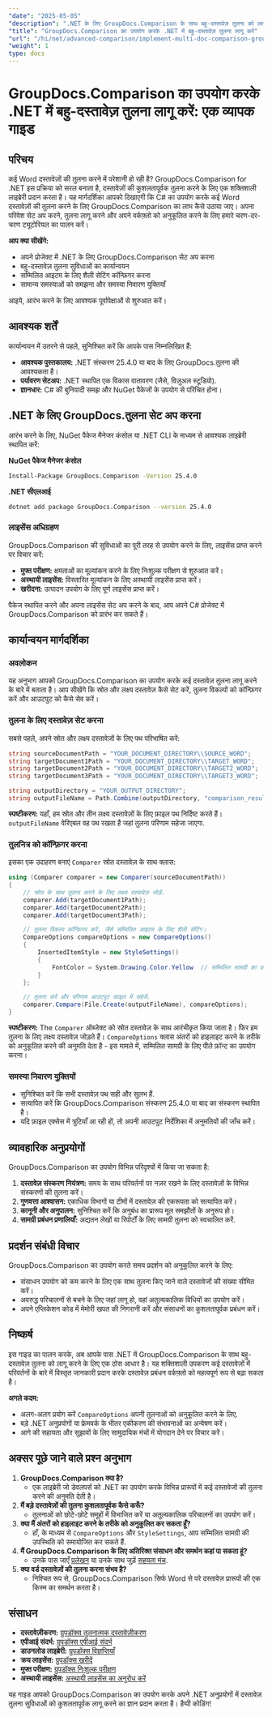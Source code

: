 ```yaml
---
"date": "2025-05-05"
"description": ".NET के लिए GroupDocs.Comparison के साथ बहु-दस्तावेज़ तुलना को लागू करने का तरीका जानें। यह मार्गदर्शिका सेटअप, कॉन्फ़िगरेशन और व्यावहारिक अनुप्रयोगों को कवर करती है।"
"title": "GroupDocs.Comparison का उपयोग करके .NET में बहु-दस्तावेज़ तुलना लागू करें"
"url": "/hi/net/advanced-comparison/implement-multi-doc-comparison-groupdocs-net/"
"weight": 1
type: docs
---
```

# GroupDocs.Comparison का उपयोग करके .NET में बहु-दस्तावेज़ तुलना लागू करें: एक व्यापक गाइड

## परिचय

कई Word दस्तावेज़ों की तुलना करने में परेशानी हो रही है? GroupDocs.Comparison for .NET इस प्रक्रिया को सरल बनाता है, दस्तावेज़ों की कुशलतापूर्वक तुलना करने के लिए एक शक्तिशाली लाइब्रेरी प्रदान करता है। यह मार्गदर्शिका आपको दिखाएगी कि C# का उपयोग करके कई Word दस्तावेज़ों की तुलना करने के लिए GroupDocs.Comparison का लाभ कैसे उठाया जाए। अपना परिवेश सेट अप करने, तुलना लागू करने और अपने वर्कफ़्लो को अनुकूलित करने के लिए हमारे चरण-दर-चरण ट्यूटोरियल का पालन करें।

**आप क्या सीखेंगे:**
- अपने प्रोजेक्ट में .NET के लिए GroupDocs.Comparison सेट अप करना
- बहु-दस्तावेज़ तुलना सुविधाओं का कार्यान्वयन
- सम्मिलित आइटम के लिए शैली सेटिंग कॉन्फ़िगर करना
- सामान्य समस्याओं को समझना और समस्या निवारण युक्तियाँ

आइये, आरंभ करने के लिए आवश्यक पूर्वापेक्षाओं से शुरुआत करें।

## आवश्यक शर्तें

कार्यान्वयन में उतरने से पहले, सुनिश्चित करें कि आपके पास निम्नलिखित हैं:
- **आवश्यक पुस्तकालय:** .NET संस्करण 25.4.0 या बाद के लिए GroupDocs.तुलना की आवश्यकता है।
- **पर्यावरण सेटअप:** .NET स्थापित एक विकास वातावरण (जैसे, विज़ुअल स्टूडियो).
- **ज्ञानधार:** C# की बुनियादी समझ और NuGet पैकेजों के उपयोग से परिचित होना।

## .NET के लिए GroupDocs.तुलना सेट अप करना

आरंभ करने के लिए, NuGet पैकेज मैनेजर कंसोल या .NET CLI के माध्यम से आवश्यक लाइब्रेरी स्थापित करें:

**NuGet पैकेज मैनेजर कंसोल**
```bash
Install-Package GroupDocs.Comparison -Version 25.4.0
```

**.NET सीएलआई**
```bash
dotnet add package GroupDocs.Comparison --version 25.4.0
```

### लाइसेंस अधिग्रहण

GroupDocs.Comparison की सुविधाओं का पूरी तरह से उपयोग करने के लिए, लाइसेंस प्राप्त करने पर विचार करें:
- **मुफ्त परीक्षण:** क्षमताओं का मूल्यांकन करने के लिए निःशुल्क परीक्षण से शुरुआत करें।
- **अस्थायी लाइसेंस:** विस्तारित मूल्यांकन के लिए अस्थायी लाइसेंस प्राप्त करें।
- **खरीदना:** उत्पादन उपयोग के लिए पूर्ण लाइसेंस प्राप्त करें।

पैकेज स्थापित करने और अपना लाइसेंस सेट अप करने के बाद, आप अपने C# प्रोजेक्ट में GroupDocs.Comparison को प्रारंभ कर सकते हैं।

## कार्यान्वयन मार्गदर्शिका

### अवलोकन
यह अनुभाग आपको GroupDocs.Comparison का उपयोग करके कई दस्तावेज़ तुलना लागू करने के बारे में बताता है। आप सीखेंगे कि स्रोत और लक्ष्य दस्तावेज़ कैसे सेट करें, तुलना विकल्पों को कॉन्फ़िगर करें और आउटपुट को कैसे सेव करें।

### तुलना के लिए दस्तावेज़ सेट करना
सबसे पहले, अपने स्रोत और लक्ष्य दस्तावेज़ों के लिए पथ परिभाषित करें:
```csharp
string sourceDocumentPath = "YOUR_DOCUMENT_DIRECTORY\\SOURCE_WORD";
string targetDocument1Path = "YOUR_DOCUMENT_DIRECTORY\\TARGET_WORD";
string targetDocument2Path = "YOUR_DOCUMENT_DIRECTORY\\TARGET2_WORD";
string targetDocument3Path = "YOUR_DOCUMENT_DIRECTORY\\TARGET3_WORD";

string outputDirectory = "YOUR_OUTPUT_DIRECTORY";
string outputFileName = Path.Combine(outputDirectory, "comparison_result.docx");
```
**स्पष्टीकरण:** यहाँ, हम स्रोत और तीन लक्ष्य दस्तावेज़ों के लिए फ़ाइल पथ निर्दिष्ट करते हैं। `outputFileName` वेरिएबल वह पथ रखता है जहां तुलना परिणाम सहेजा जाएगा.

### तुलनित्र को कॉन्फ़िगर करना
इसका एक उदाहरण बनाएं `Comparer` स्रोत दस्तावेज़ के साथ क्लास:
```csharp
using (Comparer comparer = new Comparer(sourceDocumentPath))
{
    // स्रोत के साथ तुलना करने के लिए लक्ष्य दस्तावेज़ जोड़ें.
    comparer.Add(targetDocument1Path);
    comparer.Add(targetDocument2Path);
    comparer.Add(targetDocument3Path);

    // तुलना विकल्प कॉन्फ़िगर करें, जैसे सम्मिलित आइटम के लिए शैली सेटिंग।
    CompareOptions compareOptions = new CompareOptions()
    {
        InsertedItemStyle = new StyleSettings()
        {
            FontColor = System.Drawing.Color.Yellow  // सम्मिलित सामग्री का फ़ॉन्ट रंग पीला सेट करें.
        }
    };

    // तुलना करें और परिणाम आउटपुट फ़ाइल में सहेजें.
    comparer.Compare(File.Create(outputFileName), compareOptions);
}
```
**स्पष्टीकरण:** The `Comparer` ऑब्जेक्ट को स्रोत दस्तावेज़ के साथ आरंभीकृत किया जाता है। फिर हम तुलना के लिए लक्ष्य दस्तावेज़ जोड़ते हैं। `CompareOptions` क्लास अंतरों को हाइलाइट करने के तरीके को अनुकूलित करने की अनुमति देता है - इस मामले में, सम्मिलित सामग्री के लिए पीले फ़ॉन्ट का उपयोग करना।

### समस्या निवारण युक्तियों
- सुनिश्चित करें कि सभी दस्तावेज़ पथ सही और सुलभ हैं.
- सत्यापित करें कि GroupDocs.Comparison संस्करण 25.4.0 या बाद का संस्करण स्थापित है।
- यदि फ़ाइल एक्सेस में त्रुटियाँ आ रही हों, तो अपनी आउटपुट निर्देशिका में अनुमतियों की जाँच करें।

## व्यावहारिक अनुप्रयोगों
GroupDocs.Comparison का उपयोग विभिन्न परिदृश्यों में किया जा सकता है:
1. **दस्तावेज़ संस्करण नियंत्रण:** समय के साथ परिवर्तनों पर नज़र रखने के लिए दस्तावेज़ों के विभिन्न संस्करणों की तुलना करें।
2. **गुणवत्ता आश्वासन:** एकाधिक विभागों या टीमों में दस्तावेज़ की एकरूपता को सत्यापित करें।
3. **कानूनी और अनुपालन:** सुनिश्चित करें कि अनुबंध का प्रारूप मूल समझौतों के अनुरूप हो।
4. **सामग्री प्रबंधन प्रणालियाँ:** अद्यतन लेखों या रिपोर्टों के लिए सामग्री तुलना को स्वचालित करें.

## प्रदर्शन संबंधी विचार
GroupDocs.Comparison का उपयोग करते समय प्रदर्शन को अनुकूलित करने के लिए:
- संसाधन उपयोग को कम करने के लिए एक साथ तुलना किए जाने वाले दस्तावेजों की संख्या सीमित करें।
- अवरुद्ध परिचालनों से बचने के लिए जहां लागू हो, वहां अतुल्यकालिक विधियों का उपयोग करें।
- अपने एप्लिकेशन कोड में मेमोरी खपत की निगरानी करें और संसाधनों का कुशलतापूर्वक प्रबंधन करें।

## निष्कर्ष
इस गाइड का पालन करके, अब आपके पास .NET में GroupDocs.Comparison के साथ बहु-दस्तावेज़ तुलना को लागू करने के लिए एक ठोस आधार है। यह शक्तिशाली उपकरण कई दस्तावेज़ों में परिवर्तनों के बारे में विस्तृत जानकारी प्रदान करके दस्तावेज़ प्रबंधन वर्कफ़्लो को महत्वपूर्ण रूप से बढ़ा सकता है।

**अगले कदम:**
- अलग-अलग प्रयोग करें `CompareOptions` अपनी तुलनाओं को अनुकूलित करने के लिए.
- बड़े .NET अनुप्रयोगों या फ्रेमवर्क के भीतर एकीकरण की संभावनाओं का अन्वेषण करें।
- आगे की सहायता और सुझावों के लिए सामुदायिक मंचों में योगदान देने पर विचार करें।

## अक्सर पूछे जाने वाले प्रश्न अनुभाग
1. **GroupDocs.Comparison क्या है?**
   - एक लाइब्रेरी जो डेवलपर्स को .NET का उपयोग करके विभिन्न प्रारूपों में कई दस्तावेजों की तुलना करने की अनुमति देती है।
2. **मैं बड़े दस्तावेज़ों की तुलना कुशलतापूर्वक कैसे करूँ?**
   - तुलनाओं को छोटे-छोटे समूहों में विभाजित करें या अतुल्यकालिक परिचालनों का उपयोग करें।
3. **क्या मैं अंतरों को हाइलाइट करने के तरीके को अनुकूलित कर सकता हूँ?**
   - हाँ, के माध्यम से `CompareOptions` और `StyleSettings`, आप सम्मिलित सामग्री की उपस्थिति को समायोजित कर सकते हैं.
4. **मैं GroupDocs.Comparison के लिए अतिरिक्त संसाधन और समर्थन कहां पा सकता हूं?**
   - उनके पास जाएँ [प्रलेखन](https://docs.groupdocs.com/comparison/net/) या उनके साथ जुड़ें [सहयता मंच](https://forum.groupdocs.com/c/comparison/).
5. **क्या वर्ड दस्तावेज़ों की तुलना करना संभव है?**
   - निश्चित रूप से, GroupDocs.Comparison सिर्फ Word से परे दस्तावेज़ प्रारूपों की एक किस्म का समर्थन करता है।

## संसाधन
- **दस्तावेज़ीकरण:** [ग्रुपडॉक्स तुलनात्मक दस्तावेज़ीकरण](https://docs.groupdocs.com/comparison/net/)
- **एपीआई संदर्भ:** [ग्रुपडॉक्स एपीआई संदर्भ](https://reference.groupdocs.com/comparison/net/)
- **डाउनलोड लाइब्रेरी:** [ग्रुपडॉक्स विज्ञप्तियाँ](https://releases.groupdocs.com/comparison/net/)
- **क्रय लाइसेंस:** [ग्रुपडॉक्स खरीदें](https://purchase.groupdocs.com/buy)
- **मुफ्त परीक्षण:** [ग्रुपडॉक्स निःशुल्क परीक्षण](https://releases.groupdocs.com/comparison/net/)
- **अस्थायी लाइसेंस:** [अस्थायी लाइसेंस का अनुरोध करें](https://purchase.groupdocs.com/temporary-license/)

यह गाइड आपको GroupDocs.Comparison का उपयोग करके अपने .NET अनुप्रयोगों में दस्तावेज़ तुलना सुविधाओं को कुशलतापूर्वक लागू करने का ज्ञान प्रदान करता है। हैप्पी कोडिंग!